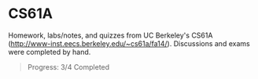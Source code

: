 CS61A
=====

Homework, labs/notes, and quizzes from UC Berkeley's CS61A (http://www-inst.eecs.berkeley.edu/~cs61a/fa14/). Discussions and exams were completed by hand.

<blockquote>Progress: 3/4 Completed</blockquote>
